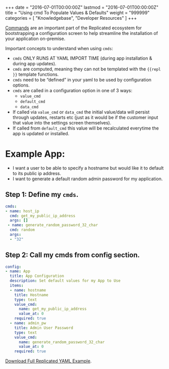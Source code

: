 +++
date = "2016-07-01T00:00:00Z"
lastmod = "2016-07-01T00:00:00Z"
title = "Using cmd To Populate Values & Defaults"
weight = "999999"
categories = [ "Knowledgebase", "Developer Resources" ]
+++

[Commands](http://docs.replicated.com/docs/commands) are an important part of the 
Replicated ecosystem for bootstrapping a configuration screen to help streamline the 
installation of your application on-premise.

Important concepts to understand when using `cmds`:

- `cmds` ONLY RUNS AT YAML IMPORT TIME (during app installation & during app updates).
- `cmds` are computed, meaning they can not be templated with the `{{repl }}` template functions.
- `cmds` need to be “defined” in your yaml to be used by configuration options.
- `cmds` are called in a configuration option in one of 3 ways:
  - `value_cmd`
  - `default_cmd`
  - `data_cmd`
- If called via `value_cmd` or `data_cmd` the initial value/data will persist through updates, restarts etc (just as it would be if the customer input that value into the settings screen themselves).
- If called from `default_cmd` this value will be recalculated everytime the app is updated or installed.

# Example App:

- I want a user to be able to specify a hostname but would like it to default to its public ip address.
- I want to generate a default random admin password for my application.

## Step 1: Define my `cmds`.

```yml
cmds:
- name: host_ip
  cmd: get_my_public_ip_address
  args: []
 - name: generate_random_password_32_char
  cmd: random
  args:
  - "32"
```

## Step 2: Call my cmds from config section.

```yml
config:
- name: App
  title: App Configuration
  description: Set default values for my App to Use
  items:
  - name: hostname
    title: Hostname
    type: text
    value_cmd:
      name: get_my_public_ip_address
      value_at: 0
    required: true
  - name: admin_pw
    title: Admin User Password
    type: text
    value_cmd:
      name: generate_random_password_32_char
      value_at: 0
    required: true
```

[Download Full Replicated YAML Example](https://github.com/replicatedhq/repl-yaml-samples/blob/master/apps/example_commands_app.yml).